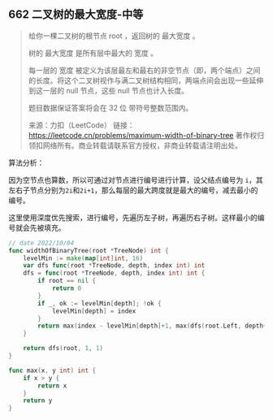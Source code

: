 ## 662 二叉树的最大宽度-中等

> 给你一棵二叉树的根节点 root ，返回树的 最大宽度 。
>
> 树的 最大宽度 是所有层中最大的 宽度 。
>
> 每一层的 宽度 被定义为该层最左和最右的非空节点（即，两个端点）之间的长度。将这个二叉树视作与满二叉树结构相同，两端点间会出现一些延伸到这一层的 null 节点，这些 null 节点也计入长度。
>
> 题目数据保证答案将会在  32 位 带符号整数范围内。
>
> 来源：力扣（LeetCode）
> 链接：https://leetcode.cn/problems/maximum-width-of-binary-tree
> 著作权归领扣网络所有。商业转载请联系官方授权，非商业转载请注明出处。



算法分析：

因为空节点也算数，所以可通过对节点进行编号进行计算，设父结点编号为 `i`，其左右子节点分别为`2i`和`2i+1`，那么每层的最大跨度就是最大的编号，减去最小的编号。

这里使用深度优先搜索，进行编号，先遍历左子树，再遍历右子树。这样最小的编号就会先被填充。

```go
// date 2022/10/04
func widthOfBinaryTree(root *TreeNode) int {
    levelMin := make(map[int]int, 16)
    var dfs func(root *TreeNode, depth, index int) int
    dfs = func(root *TreeNode, depth, index int) int {
        if root == nil {
            return 0
        }
        if _, ok := levelMin[depth]; !ok {
            levelMin[depth] = index
        }
        return max(index - levelMin[depth]+1, max(dfs(root.Left, depth+1, index*2), dfs(root.Right, depth+1, index*2+1)))
    }

    return dfs(root, 1, 1)
}

func max(x, y int) int {
    if x > y {
        return x
    }
    return y
}
```

